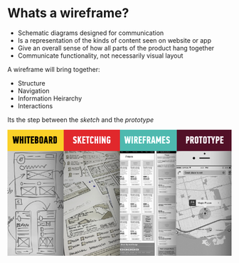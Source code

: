 <!-- TITLE: Wireframing -->

# Whats a wireframe?
* Schematic diagrams designed for communication
* Is a representation of the kinds of content seen on website or app
* Give an overall sense of how all parts of the product hang together
* Communicate functionality, not necessarily visual layout

A wireframe will bring together:
* Structure
* Navigation
* Information Heirarchy
* Interactions

Its the step between the _sketch_ and the _prototype_

![Whiteboard To Prototype](/uploads/whiteboard-to-prototype.png "Whiteboard To Prototype")
